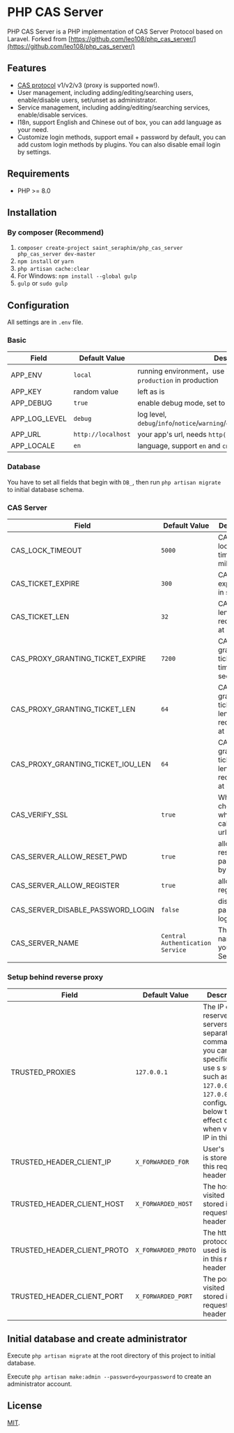 # PHP CAS Server

PHP CAS Server is a PHP implementation of CAS Server Protocol based on Laravel. Forked from [https://github.com/leo108/php_cas_server/](https://github.com/leo108/php_cas_server/)

## Features

* [CAS protocol](https://apereo.github.io/cas/4.2.x/protocol/CAS-Protocol-Specification.html) v1/v2/v3 (proxy is supported now!).
* User management, including adding/editing/searching users, enable/disable users, set/unset as administrator.
* Service management, including adding/editing/searching services, enable/disable services.
* I18n, support English and Chinese out of box, you can add language as your need.
* Customize login methods, support email + password by default, you can add custom login methods by plugins. You can also disable email login by settings.

## Requirements

* PHP >= 8.0

## Installation

### By composer (Recommend)

1. `composer create-project saint_seraphim/php_cas_server php_cas_server dev-master`
2. `npm install` or `yarn`
3. `php artisan cache:clear`
4. For Windows: `npm install --global gulp`
5. `gulp` or `sudo gulp`

## Configuration

All settings are in `.env` file.

### Basic

|Field|Default Value|Description|
|-----|-----|---|
|APP_ENV|`local`|running environment，use `local` if in development, use `production` in production|
|APP_KEY|random value|left as is|
|APP_DEBUG|`true`|enable debug mode, set to `false` to disable|
|APP_LOG_LEVEL|`debug`|log level, `debug`/`info`/`notice`/`warning`/`error`/`critical`/`alert`/`emergency`|
|APP_URL|`http://localhost`|your app's url, needs `http(s)://` at the beginning|
|APP_LOCALE|`en`|language, support `en` and `cn` out of box|

### Database

You have to set all fields that begin with `DB_`, then run `php artisan migrate` to initial database schema.

### CAS Server

|Field|Default Value|Description|
|-----|-----|---|
|CAS_LOCK_TIMEOUT|`5000`|CAS ticket locking time, in milliseconds|
|CAS_TICKET_EXPIRE|`300`|CAS ticket expire time, in seconds|
|CAS_TICKET_LEN|`32`|CAS ticket length, it's recommend at least 32|
|CAS_PROXY_GRANTING_TICKET_EXPIRE|`7200`|CAS proxy-granting ticket expire time, in seconds|
|CAS_PROXY_GRANTING_TICKET_LEN|`64`|CAS proxy-granting ticket length, it's recommend at least 64|
|CAS_PROXY_GRANTING_TICKET_IOU_LEN|`64`|CAS proxy-granting ticket IOU length, it's recommend at least 64|
|CAS_VERIFY_SSL|`true`|Whether to check ssl when calling pgt url|
|CAS_SERVER_ALLOW_RESET_PWD|`true`|allow user reset password by email|
|CAS_SERVER_ALLOW_REGISTER|`true`|allow user register|
|CAS_SERVER_DISABLE_PASSWORD_LOGIN|`false`|disable password login|
|CAS_SERVER_NAME|`Central Authentication Service`|The site name of your CAS Server|

### Setup behind reverse proxy

|Field|Default Value|Description|
|-----|-----|---|
|TRUSTED_PROXIES|`127.0.0.1`|The IP of reserve proxy servers, separated by comma(`,`), you can specific IP or use s subnet such as `127.0.0.1` and `127.0.0.1/24`, configurations below take effect only when visiting IP in this list|
|TRUSTED_HEADER_CLIENT_IP|`X_FORWARDED_FOR`|User's real IP is stored in this request header|
|TRUSTED_HEADER_CLIENT_HOST|`X_FORWARDED_HOST`|The host user visited is stored in this request header|
|TRUSTED_HEADER_CLIENT_PROTO|`X_FORWARDED_PROTO`|The http protocol user used is stored in this request header|
|TRUSTED_HEADER_CLIENT_PORT|`X_FORWARDED_PORT`|The port user visited is stored in this request header|

## Initial database and create administrator

Execute `php artisan migrate` at the root directory of this project to initial database.

Execute `php artisan make:admin --password=yourpassword` to create an administrator account.

## License

[MIT](http://opensource.org/licenses/MIT).
